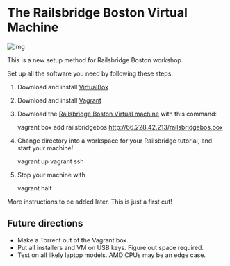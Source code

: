 # The Railsbridge Boston Virtual Machine

![img](https://raw.github.com/railsbridge-boston/railsbridge-virtual-machine/master/vm.png)

This is a new setup method for Railsbridge Boston workshop.

Set up all the software you need by following these steps:

1. Download and install [VirtualBox][vbox]

[vbox]:https://www.virtualbox.org/wiki/Downloads

2. Download and install [Vagrant][vagrant]

[vagrant]:http://downloads.vagrantup.com/tags/v1.2.7

3. Download the [Railsbridge Boston Virtual machine][vm] with this command:

    vagrant box add railsbridgebos http://66.228.42.213/railsbridgebos.box

[vm]:http://66.228.42.213/railsbridgebos.box

4. Change directory into a workspace for your Railsbridge tutorial, and start
   your machine!

    vagrant up
    vagrant ssh

5. Stop your machine with

    vagrant halt

More instructions to be added later. This is just a first cut!


## Future directions

* Make a Torrent out of the Vagrant box.
* Put all installers and VM on USB keys. Figure out space required.
* Test on all likely laptop models. AMD CPUs may be an edge case.




